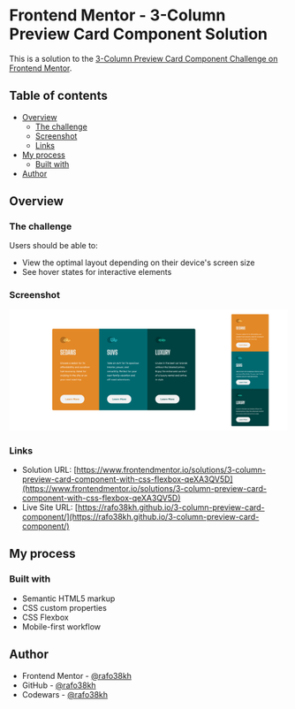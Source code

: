 # Frontend Mentor - 3-Column Preview Card Component Solution

This is a solution to the [3-Column Preview Card Component Challenge on Frontend Mentor](https://www.frontendmentor.io/challenges/3column-preview-card-component-pH92eAR2-).

## Table of contents

- [Overview](#overview)
  - [The challenge](#the-challenge)
  - [Screenshot](#screenshot)
  - [Links](#links)
- [My process](#my-process)
  - [Built with](#built-with)
- [Author](#author)

## Overview

### The challenge

Users should be able to:

- View the optimal layout depending on their device's screen size
- See hover states for interactive elements

### Screenshot

![screenshot](./images/screenshot.png)

### Links

- Solution URL: [https://www.frontendmentor.io/solutions/3-column-preview-card-component-with-css-flexbox-qeXA3QV5D](https://www.frontendmentor.io/solutions/3-column-preview-card-component-with-css-flexbox-qeXA3QV5D)
- Live Site URL: [https://rafo38kh.github.io/3-column-preview-card-component/](https://rafo38kh.github.io/3-column-preview-card-component/)

## My process

### Built with

- Semantic HTML5 markup
- CSS custom properties
- CSS Flexbox
- Mobile-first workflow

## Author

- Frontend Mentor - [@rafo38kh](https://www.frontendmentor.io/profile/rafo38kh)
- GitHub - [@rafo38kh](https://github.com/rafo38kh)
- Codewars - [@rafo38kh](https://www.codewars.com/users/rafo38kh)
